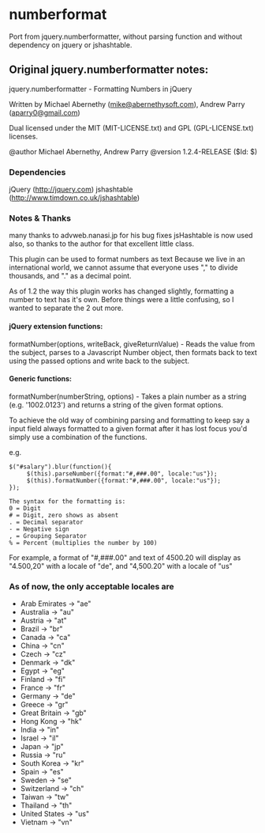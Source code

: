 # numberformat
Port from jquery.numberformatter, without parsing function and without dependency on jquery or jshashtable.

## Original jquery.numberformatter notes:

jquery.numberformatter - Formatting Numbers in jQuery

Written by
Michael Abernethy (mike@abernethysoft.com),
Andrew Parry (aparry0@gmail.com)

Dual licensed under the MIT (MIT-LICENSE.txt)
and GPL (GPL-LICENSE.txt) licenses.

@author Michael Abernethy, Andrew Parry
@version 1.2.4-RELEASE ($Id: $)

### Dependencies

jQuery (http://jquery.com)
jshashtable (http://www.timdown.co.uk/jshashtable)

### Notes & Thanks

many thanks to advweb.nanasi.jp for his bug fixes
jsHashtable is now used also, so thanks to the author for that excellent little class.

This plugin can be used to format numbers as text
Because we live in an international world, we cannot assume that everyone
uses "," to divide thousands, and "." as a decimal point.

As of 1.2 the way this plugin works has changed slightly, formatting a number to text
has it's own. Before things were a little confusing, so I wanted to separate the 2 out
more.


#### jQuery extension functions:

formatNumber(options, writeBack, giveReturnValue) - Reads the value from the subject, parses to
a Javascript Number object, then formats back to text using the passed options and write back to
the subject.

#### Generic functions:

formatNumber(numberString, options) - Takes a plain number as a string (e.g. '1002.0123') and returns
a string of the given format options.

To achieve the old way of combining parsing and formatting to keep say a input field always formatted
to a given format after it has lost focus you'd simply use a combination of the functions.

e.g.
```
$("#salary").blur(function(){
     $(this).parseNumber({format:"#,###.00", locale:"us"});
     $(this).formatNumber({format:"#,###.00", locale:"us"});
});
```

```
The syntax for the formatting is:
0 = Digit
# = Digit, zero shows as absent
. = Decimal separator
- = Negative sign
, = Grouping Separator
% = Percent (multiplies the number by 100)
```

For example, a format of "#,###.00" and text of 4500.20 will
display as "4.500,20" with a locale of "de", and "4,500.20" with a locale of "us"


### As of now, the only acceptable locales are

* Arab Emirates -> "ae"
* Australia -> "au"
* Austria -> "at"
* Brazil -> "br"
* Canada -> "ca"
* China -> "cn"
* Czech -> "cz"
* Denmark -> "dk"
* Egypt -> "eg"
* Finland -> "fi"
* France  -> "fr"
* Germany -> "de"
* Greece -> "gr"
* Great Britain -> "gb"
* Hong Kong -> "hk"
* India -> "in"
* Israel -> "il"
* Japan -> "jp"
* Russia -> "ru"
* South Korea -> "kr"
* Spain -> "es"
* Sweden -> "se"
* Switzerland -> "ch"
* Taiwan -> "tw"
* Thailand -> "th"
* United States -> "us"
* Vietnam -> "vn"